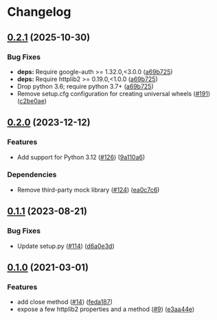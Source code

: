 # Changelog

[1]: https://pypi.org/project/google-auth-httplib2/#history

## [0.2.1](https://github.com/googleapis/google-auth-library-python-httplib2/compare/v0.2.0...v0.2.1) (2025-10-30)


### Bug Fixes

* **deps:** Require google-auth &gt;= 1.32.0,&lt;3.0.0 ([a69b725](https://github.com/googleapis/google-auth-library-python-httplib2/commit/a69b725eb2f0f4538824ea2bb76581ee37ba3bd9))
* **deps:** Require httplib2 &gt;= 0.19.0,&lt;1.0.0 ([a69b725](https://github.com/googleapis/google-auth-library-python-httplib2/commit/a69b725eb2f0f4538824ea2bb76581ee37ba3bd9))
* Drop python 3.6; require python 3.7+ ([a69b725](https://github.com/googleapis/google-auth-library-python-httplib2/commit/a69b725eb2f0f4538824ea2bb76581ee37ba3bd9))
* Remove setup.cfg configuration for creating universal wheels ([#191](https://github.com/googleapis/google-auth-library-python-httplib2/issues/191)) ([c2be0ae](https://github.com/googleapis/google-auth-library-python-httplib2/commit/c2be0ae5537d15f20a6c81d1e51408a11ecda22e))

## [0.2.0](https://github.com/googleapis/google-auth-library-python-httplib2/compare/v0.1.1...v0.2.0) (2023-12-12)


### Features

* Add support for Python 3.12 ([#126](https://github.com/googleapis/google-auth-library-python-httplib2/issues/126)) ([9a110a6](https://github.com/googleapis/google-auth-library-python-httplib2/commit/9a110a6b509f44cfd359211094a6f609f47bd6ce))


### Dependencies

* Remove third-party mock library ([#124](https://github.com/googleapis/google-auth-library-python-httplib2/issues/124)) ([ea0c7c6](https://github.com/googleapis/google-auth-library-python-httplib2/commit/ea0c7c699f45846346fa11597e353d6afed7c829))

## [0.1.1](https://github.com/googleapis/google-auth-library-python-httplib2/compare/v0.1.0...v0.1.1) (2023-08-21)


### Bug Fixes

* Update setup.py ([#114](https://github.com/googleapis/google-auth-library-python-httplib2/issues/114)) ([d6a0e3d](https://github.com/googleapis/google-auth-library-python-httplib2/commit/d6a0e3d1afb43f95d9de18f25100d32c7303c1fd))

## [0.1.0](https://www.github.com/googleapis/google-auth-library-python-httplib2/compare/v0.0.3...v0.1.0) (2021-03-01)


### Features

* add close method ([#14](https://www.github.com/googleapis/google-auth-library-python-httplib2/issues/14)) ([feda187](https://www.github.com/googleapis/google-auth-library-python-httplib2/commit/feda187133beeb656fdd7f30ed124ed1e428a74a))
* expose a few httplib2 properties and a method ([#9](https://www.github.com/googleapis/google-auth-library-python-httplib2/issues/9)) ([e3aa44e](https://www.github.com/googleapis/google-auth-library-python-httplib2/commit/e3aa44e01e2987989671467c7a022ea33829eb2f))
